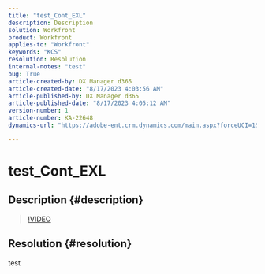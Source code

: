 ```yaml
---
title: "test_Cont_EXL"
description: Description
solution: Workfront
product: Workfront
applies-to: "Workfront"
keywords: "KCS"
resolution: Resolution
internal-notes: "test"
bug: True
article-created-by: DX Manager d365
article-created-date: "8/17/2023 4:03:56 AM"
article-published-by: DX Manager d365
article-published-date: "8/17/2023 4:05:12 AM"
version-number: 1
article-number: KA-22648
dynamics-url: "https://adobe-ent.crm.dynamics.com/main.aspx?forceUCI=1&pagetype=entityrecord&etn=knowledgearticle&id=006f7b15-b33c-ee11-bdf4-6045bd006ce9"

---
```

# test_Cont_EXL

## Description {#description}



>[!VIDEO](https://video.tv.adobe.com/v/18696?quality=9&amp;learn=on)

 


## Resolution {#resolution}


test

